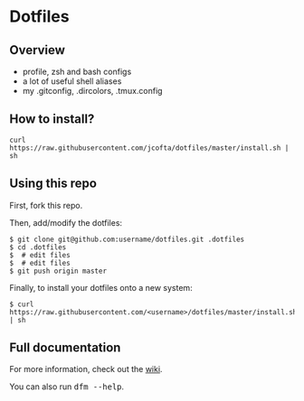 # Dotfiles

## Overview

- profile, zsh and bash configs
- a lot of useful shell aliases
- my .gitconfig, .dircolors, .tmux.config

## How to install?

    curl https://raw.githubusercontent.com/jcofta/dotfiles/master/install.sh | sh

## Using this repo

First, fork this repo.

Then, add/modify the dotfiles:

    $ git clone git@github.com:username/dotfiles.git .dotfiles
    $ cd .dotfiles
    $  # edit files
    $  # edit files
    $ git push origin master

Finally, to install your dotfiles onto a new system:

    $ curl https://raw.githubusercontent.com/<username>/dotfiles/master/install.sh | sh

## Full documentation

For more information, check out the [wiki](http://github.com/justone/dotfiles/wiki).

You can also run <tt>dfm --help</tt>.
